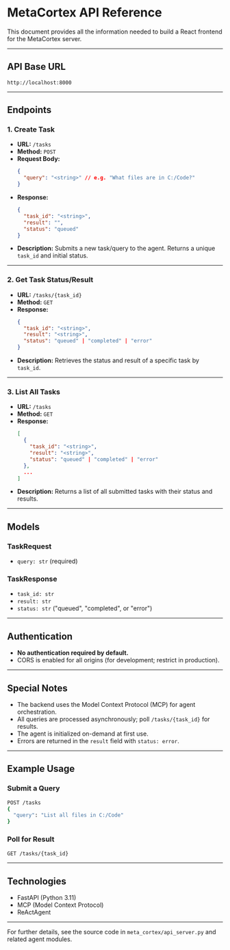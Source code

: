 # MetaCortex API Reference

This document provides all the information needed to build a React frontend for the MetaCortex server.

---

## API Base URL

```
http://localhost:8000
```

---

## Endpoints

### 1. Create Task
- **URL:** `/tasks`
- **Method:** `POST`
- **Request Body:**
  ```json
  {
    "query": "<string>" // e.g. "What files are in C:/Code?"
  }
  ```
- **Response:**
  ```json
  {
    "task_id": "<string>",
    "result": "",
    "status": "queued"
  }
  ```
- **Description:** Submits a new task/query to the agent. Returns a unique `task_id` and initial status.

---

### 2. Get Task Status/Result
- **URL:** `/tasks/{task_id}`
- **Method:** `GET`
- **Response:**
  ```json
  {
    "task_id": "<string>",
    "result": "<string>",
    "status": "queued" | "completed" | "error"
  }
  ```
- **Description:** Retrieves the status and result of a specific task by `task_id`.

---

### 3. List All Tasks
- **URL:** `/tasks`
- **Method:** `GET`
- **Response:**
  ```json
  [
    {
      "task_id": "<string>",
      "result": "<string>",
      "status": "queued" | "completed" | "error"
    },
    ...
  ]
  ```
- **Description:** Returns a list of all submitted tasks with their status and results.

---

## Models

### TaskRequest
- `query: str` (required)

### TaskResponse
- `task_id: str`
- `result: str`
- `status: str` ("queued", "completed", or "error")

---

## Authentication
- **No authentication required by default.**
- CORS is enabled for all origins (for development; restrict in production).

---

## Special Notes
- The backend uses the Model Context Protocol (MCP) for agent orchestration.
- All queries are processed asynchronously; poll `/tasks/{task_id}` for results.
- The agent is initialized on-demand at first use.
- Errors are returned in the `result` field with `status: error`.

---

## Example Usage

### Submit a Query
```bash
POST /tasks
{
  "query": "List all files in C:/Code"
}
```

### Poll for Result
```bash
GET /tasks/{task_id}
```

---

## Technologies
- FastAPI (Python 3.11)
- MCP (Model Context Protocol)
- ReActAgent

---

For further details, see the source code in `meta_cortex/api_server.py` and related agent modules.
